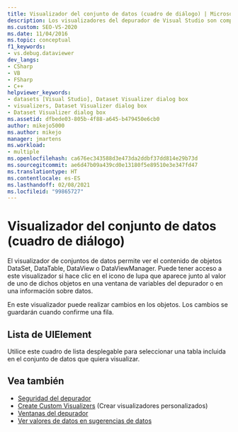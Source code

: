 ```yaml
---
title: Visualizador del conjunto de datos (cuadro de diálogo) | Microsoft Docs
description: Los visualizadores del depurador de Visual Studio son componentes que muestran datos. Use el visualizador de conjuntos de datos para ver el contenido de objetos DataSet, DataTable, DataView o DataViewManager.
ms.custom: SEO-VS-2020
ms.date: 11/04/2016
ms.topic: conceptual
f1_keywords:
- vs.debug.dataviewer
dev_langs:
- CSharp
- VB
- FSharp
- C++
helpviewer_keywords:
- datasets [Visual Studio], Dataset Visualizer dialog box
- visualizers, Dataset Visualizer dialog box
- Dataset Visualizer dialog box
ms.assetid: dfbede03-805b-4f88-a645-b479450e6cb0
author: mikejo5000
ms.author: mikejo
manager: jmartens
ms.workload:
- multiple
ms.openlocfilehash: ca676ec343588d3e473da2ddbf37dd814e29b73d
ms.sourcegitcommit: ae6d47b09a439cd0e13180f5e89510e3e347fd47
ms.translationtype: HT
ms.contentlocale: es-ES
ms.lasthandoff: 02/08/2021
ms.locfileid: "99865727"
---
```

# <a name="dataset-visualizer-dialog-box"></a>Visualizador del conjunto de datos (cuadro de diálogo)
El visualizador de conjuntos de datos permite ver el contenido de objetos DataSet, DataTable, DataView o DataViewManager. Puede tener acceso a este visualizador si hace clic en el icono de lupa que aparece junto al valor de uno de dichos objetos en una ventana de variables del depurador o en una información sobre datos.

 En este visualizador puede realizar cambios en los objetos. Los cambios se guardarán cuando confirme una fila.

## <a name="uielement-list"></a>Lista de UIElement
 Utilice este cuadro de lista desplegable para seleccionar una tabla incluida en el conjunto de datos que quiera visualizar.

## <a name="see-also"></a>Vea también

- [Seguridad del depurador](../debugger/debugger-security.md)
- [Create Custom Visualizers](../debugger/create-custom-visualizers-of-data.md) (Crear visualizadores personalizados)
- [Ventanas del depurador](../debugger/debugger-windows.md)
- [Ver valores de datos en sugerencias de datos](../debugger/view-data-values-in-data-tips-in-the-code-editor.md)